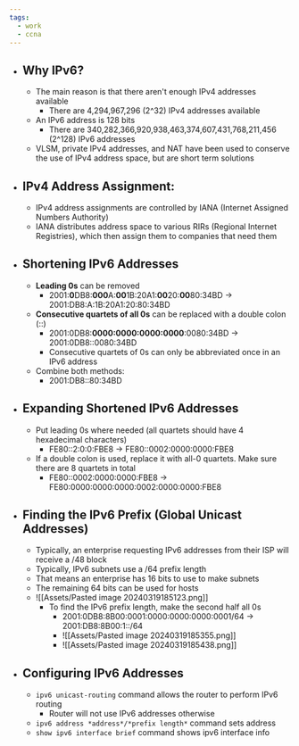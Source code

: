 ```yaml
---
tags:
  - work
  - ccna
---
```

- ## Why IPv6?
	- The main reason is that there aren't enough IPv4 addresses available
		- There are 4,294,967,296 (2^32) IPv4 addresses available
	-  An IPv6 address is 128 bits
		- There are 340,282,366,920,938,463,374,607,431,768,211,456 (2^128) IPv6 addresses
	- VLSM, private IPv4 addresses, and NAT have been used to conserve the use of IPv4 address space, but are short term solutions
- ## IPv4 Address Assignment:
	- IPv4 address assignments are controlled by IANA (Internet Assigned Numbers Authority)
	- IANA distributes address space to various RIRs (Regional Internet Registries), which then assign them to companies that need them
- ## Shortening IPv6 Addresses
	- **Leading 0s** can be removed
		- 2001:**0**DB8:**000**A:**00**1B:20A1:**00**20:**00**80:34BD → 2001:DB8:A:1B:20A1:20:80:34BD
	- **Consecutive quartets of all 0s** can be replaced with a double colon (:\:)
		- 2001:0DB8:**0000:0000:0000:0000**:0080:34BD → 2001:0DB8::0080:34BD
		- Consecutive quartets of 0s can only be abbreviated once in an IPv6 address
	- Combine both methods:
		- 2001:DB8::80:34BD
- ## Expanding Shortened IPv6 Addresses
	- Put leading 0s where needed (all quartets should have 4 hexadecimal characters)
		- FE80::2:0:0:FBE8 → FE80::0002:0000:0000:FBE8
	- If a double colon is used, replace it with all-0 quartets. Make sure there are 8 quartets in total
		- FE80::0002:0000:0000:FBE8 → FE80:0000:0000:0000:0002:0000:0000:FBE8
- ## Finding the IPv6 Prefix (Global Unicast Addresses)
	- Typically, an enterprise requesting IPv6 addresses from their ISP will receive a /48 block
	- Typically, IPv6 subnets use a /64 prefix length
	- That means an enterprise has 16 bits to use to make subnets
	- The remaining 64 bits can be used for hosts
	- ![[Assets/Pasted image 20240319185123.png]]
		- To find the IPv6 prefix length, make the second half all 0s
			- 2001:0DB8:8B00:0001:0000:0000:0000:0001/64 → 2001:DB8:8B00:1::/64
			- ![[Assets/Pasted image 20240319185355.png]]
			- ![[Assets/Pasted image 20240319185438.png]]
- ## Configuring IPv6 Addresses
	- `ipv6 unicast-routing` command allows the router to perform IPv6 routing
		- Router will not use IPv6 addresses otherwise
	- `ipv6 address *address*/*prefix length*` command sets address
	- `show ipv6 interface brief` command shows ipv6 interface info